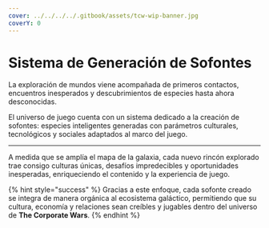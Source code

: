 ```yaml
---
cover: ../../../../.gitbook/assets/tcw-wip-banner.jpg
coverY: 0
---
```


# Sistema de Generación de Sofontes

La exploración de mundos viene acompañada de primeros contactos, encuentros inesperados y descubrimientos de especies hasta ahora desconocidas.

El universo de juego cuenta con un sistema dedicado a la creación de sofontes: especies inteligentes generadas con parámetros culturales, tecnológicos y sociales adaptados al marco del juego.

***

A medida que se amplía el mapa de la galaxia, cada nuevo rincón explorado trae consigo culturas únicas, desafíos impredecibles y oportunidades inesperadas, enriqueciendo el contenido y la experiencia de juego.

{% hint style="success" %}
Gracias a este enfoque, cada sofonte creado se integra de manera orgánica al ecosistema galáctico, permitiendo que su cultura, economía y relaciones sean creíbles y jugables dentro del universo de **The Corporate Wars**.
{% endhint %}

